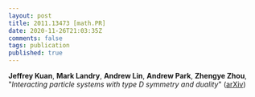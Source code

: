 ```yaml
---
layout: post
title: 2011.13473 [math.PR]
date: 2020-11-26T21:03:35Z
comments: false
tags: publication
published: true
---
```


<b>Jeffrey Kuan</b>, <b>Mark Landry</b>, <b>Andrew Lin</b>, <b>Andrew Park</b>, <b>Zhengye Zhou</b>, "<i>Interacting particle systems with type D symmetry and duality</i>" ([arXiv](http://arxiv.org/abs/2011.13473v1))
